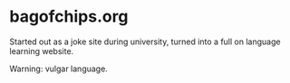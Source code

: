 # bagofchips.org

Started out as a joke site during university, turned into a full on language learning website.

Warning: vulgar language.
